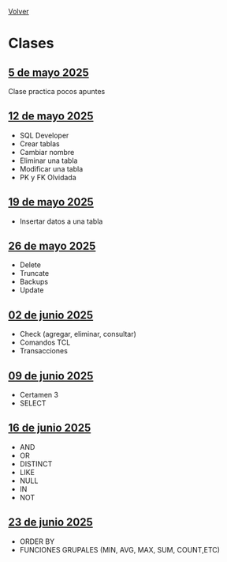 [Volver](../README.md)
# Clases

## [5 de mayo 2025](Clase%2005-05-25.md)
Clase practica pocos apuntes


## [12 de mayo 2025](Clase%2012-05-25.md)
- SQL Developer
- Crear tablas
- Cambiar nombre
- Eliminar una tabla
- Modificar una tabla
- PK y FK Olvidada

## [19 de mayo 2025](Clase%2019-05-25.md)
- Insertar datos a una tabla

## [26 de mayo 2025](Clase%2026-05-25.md)
- Delete
- Truncate
- Backups
- Update


## [02 de junio 2025](Clase%2002-06-25.md)
- Check (agregar, eliminar, consultar)
- Comandos TCL
- Transacciones

## [09 de junio 2025](Clase%2009-06-25.md)
- Certamen 3
- SELECT

## [16 de junio 2025](Clase%2016-06-25.md)
- AND
- OR
- DISTINCT
- LIKE
- NULL
- IN
- NOT

## [23 de junio 2025](Clase%2023-06-25.md)
- ORDER BY
- FUNCIONES GRUPALES (MIN, AVG, MAX, SUM, COUNT,ETC)
